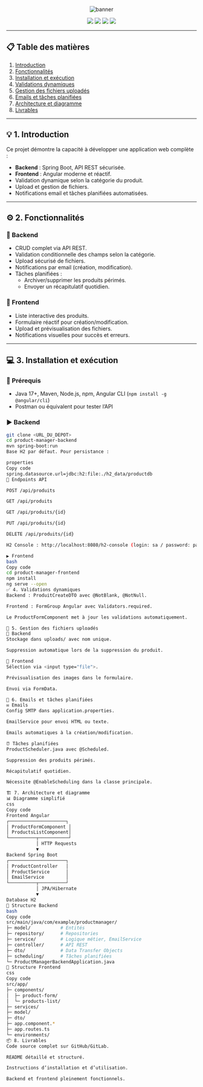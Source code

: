 <p align="center">
  <img src="https://capsule-render.vercel.app/api?type=rect&color=gradient&height=150&section=header&text=Gestion%20de%20Produits%20🚀&fontSize=40&fontColor=ffffff&animation=fadeIn" alt="banner"/>
</p>

<p align="center">
  <a href="https://spring.io/projects/spring-boot"><img src="https://img.shields.io/badge/Backend-Spring%20Boot-green" /></a>
  <a href="https://angular.io/"><img src="https://img.shields.io/badge/Frontend-Angular-red" /></a>
  <a href="https://www.oracle.com/java/technologies/javase/jdk17-archive-downloads.html"><img src="https://img.shields.io/badge/Java-17-blue" /></a>
  <a href="LICENSE"><img src="https://img.shields.io/badge/License-MIT-lightgrey" /></a>
</p>

---

## 📋 Table des matières
1. [Introduction](#-1-introduction)  
2. [Fonctionnalités](#-2-fonctionnalités)  
3. [Installation et exécution](#-3-installation-et-exécution)  
4. [Validations dynamiques](#-4-validations-dynamiques)  
5. [Gestion des fichiers uploadés](#-5-gestion-des-fichiers-uploadés)  
6. [Emails et tâches planifiées](#-6-emails-et-tâches-planifiées)  
7. [Architecture et diagramme](#-7-architecture-et-diagramme)  
8. [Livrables](#-8-livrables)  

---

## 💡 1. Introduction
Ce projet démontre la capacité à développer une application web complète :  

- **Backend** : Spring Boot, API REST sécurisée.  
- **Frontend** : Angular moderne et réactif.  
- Validation dynamique selon la catégorie du produit.  
- Upload et gestion de fichiers.  
- Notifications email et tâches planifiées automatisées.  

---

## ⚙️ 2. Fonctionnalités

### 🔹 Backend
- CRUD complet via API REST.  
- Validation conditionnelle des champs selon la catégorie.  
- Upload sécurisé de fichiers.  
- Notifications par email (création, modification).  
- Tâches planifiées :
  - Archiver/supprimer les produits périmés.  
  - Envoyer un récapitulatif quotidien.  

### 🔹 Frontend
- Liste interactive des produits.  
- Formulaire réactif pour création/modification.  
- Upload et prévisualisation des fichiers.  
- Notifications visuelles pour succès et erreurs.  

---

## 💻 3. Installation et exécution

### 🔧 Prérequis
- Java 17+, Maven, Node.js, npm, Angular CLI (`npm install -g @angular/cli`)  
- Postman ou équivalent pour tester l’API  

### ▶️ Backend
```bash
git clone <URL_DU_DEPOT>
cd product-manager-backend
mvn spring-boot:run
Base H2 par défaut. Pour persistance :

properties
Copy code
spring.datasource.url=jdbc:h2:file:./h2_data/productdb
📌 Endpoints API

POST /api/produits

GET /api/produits

GET /api/produits/{id}

PUT /api/produits/{id}

DELETE /api/produits/{id}

H2 Console : http://localhost:8080/h2-console (login: sa / password: password)

▶️ Frontend
bash
Copy code
cd product-manager-frontend
npm install
ng serve --open
✅ 4. Validations dynamiques
Backend : ProduitCreateDTO avec @NotBlank, @NotNull.

Frontend : FormGroup Angular avec Validators.required.

Le ProductFormComponent met à jour les validations automatiquement.

📂 5. Gestion des fichiers uploadés
🔹 Backend
Stockage dans uploads/ avec nom unique.

Suppression automatique lors de la suppression du produit.

🔹 Frontend
Sélection via <input type="file">.

Prévisualisation des images dans le formulaire.

Envoi via FormData.

📧 6. Emails et tâches planifiées
✉️ Emails
Config SMTP dans application.properties.

EmailService pour envoi HTML ou texte.

Emails automatiques à la création/modification.

⏰ Tâches planifiées
ProductScheduler.java avec @Scheduled.

Suppression des produits périmés.

Récapitulatif quotidien.

Nécessite @EnableScheduling dans la classe principale.

🏗️ 7. Architecture et diagramme
📊 Diagramme simplifié
css
Copy code
Frontend Angular
┌─────────────────────┐
│ ProductFormComponent │
│ ProductsListComponent│
└──────────┬───────────┘
           │ HTTP Requests
           ▼
Backend Spring Boot
┌─────────────────────┐
│ ProductController   │
│ ProductService      │
│ EmailService        │
└──────────┬──────────┘
           │ JPA/Hibernate
           ▼
Database H2
📁 Structure Backend
bash
Copy code
src/main/java/com/example/productmanager/
├─ model/           # Entités
├─ repository/      # Repositories
├─ service/         # Logique métier, EmailService
├─ controller/      # API REST
├─ dto/             # Data Transfer Objects
├─ scheduling/      # Tâches planifiées
└─ ProductManagerBackendApplication.java
📁 Structure Frontend
css
Copy code
src/app/
├─ components/
│  ├─ product-form/
│  └─ products-list/
├─ services/
├─ model/
├─ dto/
├─ app.component.*
├─ app.routes.ts
└─ environments/
📦 8. Livrables
Code source complet sur GitHub/GitLab.

README détaillé et structuré.

Instructions d’installation et d’utilisation.

Backend et frontend pleinement fonctionnels.

